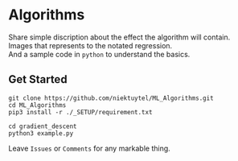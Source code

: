 # Algorithms
Share simple discription about the effect the algorithm will contain.  
Images that represents to the notated regression.  
And a sample code in `python` to understand the basics.  

## Get Started
```
git clone https://github.com/niektuytel/ML_Algorithms.git
cd ML_Algorithms
pip3 install -r ./_SETUP/requirement.txt

cd gradient_descent
python3 example.py
```

Leave `Issues` or `Comments` for any markable thing.